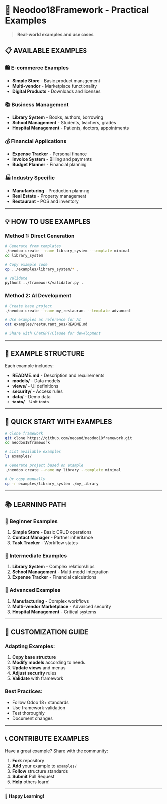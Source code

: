# 🚀 Neodoo18Framework - Practical Examples

> **Real-world examples and use cases**

## 📋 **AVAILABLE EXAMPLES**

### 🛍️ **E-commerce Examples**
- **Simple Store** - Basic product management
- **Multi-vendor** - Marketplace functionality
- **Digital Products** - Downloads and licenses

### 📚 **Business Management**
- **Library System** - Books, authors, borrowing
- **School Management** - Students, teachers, grades
- **Hospital Management** - Patients, doctors, appointments

### 💰 **Financial Applications**
- **Expense Tracker** - Personal finance
- **Invoice System** - Billing and payments
- **Budget Planner** - Financial planning

### 🏭 **Industry Specific**
- **Manufacturing** - Production planning
- **Real Estate** - Property management
- **Restaurant** - POS and inventory

---

## 💡 **HOW TO USE EXAMPLES**

### Method 1: Direct Generation
```bash
# Generate from templates
./neodoo create --name library_system --template minimal
cd library_system

# Copy example code
cp ../examples/library_system/* .

# Validate
python3 ../framework/validator.py .
```

### Method 2: AI Development
```bash
# Create base project
./neodoo create --name my_restaurant --template advanced

# Use examples as reference for AI
cat examples/restaurant_pos/README.md

# Share with ChatGPT/Claude for development
```

---

## 📖 **EXAMPLE STRUCTURE**

Each example includes:
- **README.md** - Description and requirements
- **models/** - Data models
- **views/** - UI definitions
- **security/** - Access rules
- **data/** - Demo data
- **tests/** - Unit tests

---

## 🎯 **QUICK START WITH EXAMPLES**

```bash
# Clone framework
git clone https://github.com/neoand/neodoo18framework.git
cd neodoo18framework

# List available examples
ls examples/

# Generate project based on example
./neodoo create --name my_library --template minimal

# Or copy manually
cp -r examples/library_system ./my_library
```

---

## 📚 **LEARNING PATH**

### 🥉 **Beginner Examples**
1. **Simple Store** - Basic CRUD operations
2. **Contact Manager** - Partner inheritance
3. **Task Tracker** - Workflow states

### 🥈 **Intermediate Examples**
1. **Library System** - Complex relationships
2. **School Management** - Multi-model integration  
3. **Expense Tracker** - Financial calculations

### 🥇 **Advanced Examples**
1. **Manufacturing** - Complex workflows
2. **Multi-vendor Marketplace** - Advanced security
3. **Hospital Management** - Critical systems

---

## 🔧 **CUSTOMIZATION GUIDE**

### Adapting Examples:
1. **Copy base structure**
2. **Modify models** according to needs
3. **Update views** and menus
4. **Adjust security** rules
5. **Validate** with framework

### Best Practices:
- Follow Odoo 18+ standards
- Use framework validation
- Test thoroughly
- Document changes

---

## 📞 **CONTRIBUTE EXAMPLES**

Have a great example? Share with the community:

1. **Fork** repository
2. **Add** your example to `examples/`
3. **Follow** structure standards
4. **Submit** Pull Request
5. **Help** others learn!

---

**🚀 Happy Learning!**